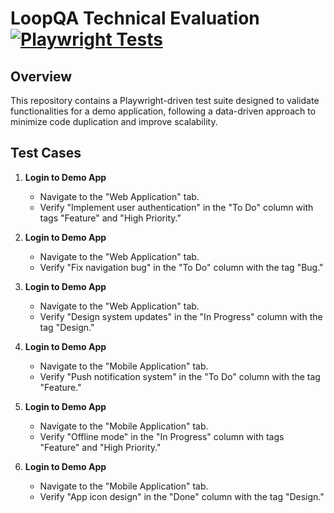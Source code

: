 # LoopQA Technical Evaluation [![Playwright Tests](https://github.com/DominicABrooks/LoopQA/actions/workflows/playwright.yml/badge.svg)](https://github.com/DominicABrooks/LoopQA/actions/workflows/playwright.yml)

## **Overview**
This repository contains a Playwright-driven test suite designed to validate functionalities for a demo application, following a data-driven approach to minimize code duplication and improve scalability.

## **Test Cases**

1. **Login to Demo App**  
   - Navigate to the "Web Application" tab.
   - Verify "Implement user authentication" in the "To Do" column with tags "Feature" and "High Priority."

2. **Login to Demo App**  
   - Navigate to the "Web Application" tab.
   - Verify "Fix navigation bug" in the "To Do" column with the tag "Bug."

3. **Login to Demo App**  
   - Navigate to the "Web Application" tab.
   - Verify "Design system updates" in the "In Progress" column with the tag "Design."

4. **Login to Demo App**  
   - Navigate to the "Mobile Application" tab.
   - Verify "Push notification system" in the "To Do" column with the tag "Feature."

5. **Login to Demo App**  
   - Navigate to the "Mobile Application" tab.
   - Verify "Offline mode" in the "In Progress" column with tags "Feature" and "High Priority."

6. **Login to Demo App**  
   - Navigate to the "Mobile Application" tab.
   - Verify "App icon design" in the "Done" column with the tag "Design."
